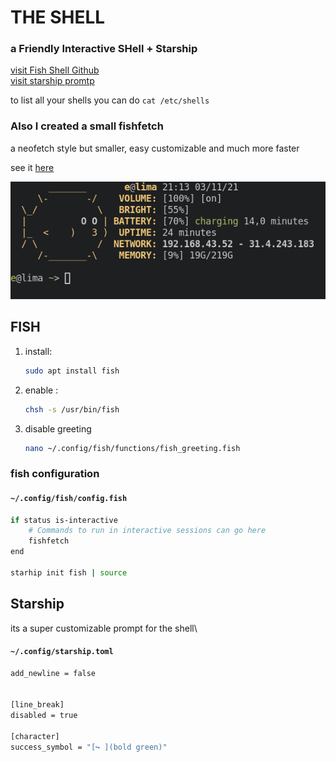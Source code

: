 # THE SHELL
### a Friendly Interactive SHell + Starship

[visit Fish Shell Github](https://github.com/fish-shell/fish-shell)\
[visit starship promtp](https://starship.rs/)


    

to list all your shells you can do `cat /etc/shells`

### Also I created a small fishfetch
a neofetch style but smaller, easy customizable and much more faster  

see it [here](fishfetch/README.md)

![Screenshot](fishfetch/screenshot.png)

## FISH
1. install:
    ```bash
    sudo apt install fish
    ```
2. enable :
    ```bash
    chsh -s /usr/bin/fish
    ```
3.  disable greeting
    ```bash
    nano ~/.config/fish/functions/fish_greeting.fish
    ```

### fish configuration 
#### `~/.config/fish/config.fish`

```bash
if status is-interactive
    # Commands to run in interactive sessions can go here
    fishfetch
end

starhip init fish | source
```

## Starship
its a super customizable prompt for the shell\
#### `~/.config/starship.toml`

```bash
add_newline = false


[line_break]
disabled = true

[character]
success_symbol = "[↪ ](bold green)"
```
